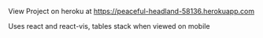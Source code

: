 View Project on heroku at
https://peaceful-headland-58136.herokuapp.com

Uses react and react-vis, tables stack when viewed on mobile
